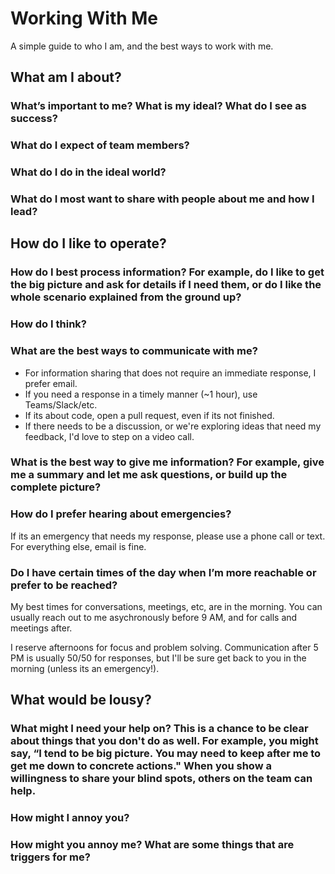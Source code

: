 # Working With Me

A simple guide to who I am, and the best ways to work with me.

## What am I about?

### What’s important to me? What is my ideal? What do I see as success?

### What do I expect of team members?

### What do I do in the ideal world?

### What do I most want to share with people about me and how I lead?



## How do I like to operate?

### How do I best process information? For example, do I like to get the big picture and ask for details if I need them, or do I like the whole scenario explained from the ground up?

### How do I think?



### What are the best ways to communicate with me?

* For information sharing that does not require an immediate response, I prefer email. 
* If you need a response in a timely manner (~1 hour), use Teams/Slack/etc.
* If its about code, open a pull request, even if its not finished.
* If there needs to be a discussion, or we're exploring ideas that need my feedback, I'd love to step on a video call.

### What is the best way to give me information? For example, give me a summary and let me ask questions, or build up the complete picture?



### How do I prefer hearing about emergencies?

If its an emergency that needs my response, please use a phone call or text. For everything else, email is fine.

### Do I have certain times of the day when I’m more reachable or prefer to be reached?

My best times for conversations, meetings, etc, are in the morning. You can usually reach out to me asychronously before 9 AM, and for calls and meetings after. 

I reserve afternoons for focus and problem solving. Communication after 5 PM is usually 50/50 for responses, but I'll be sure get back to you in the morning (unless its an emergency!).

## What would be lousy?

### What might I need your help on? This is a chance to be clear about things that you don't do as well. For example, you might say, “I tend to be big picture. You may need to keep after me to get me down to concrete actions." When you show a willingness to share your blind spots, others on the team can help.

### How might I annoy you? 
### How might you annoy me? What are some things that are triggers for me? 
